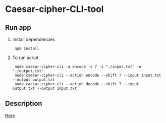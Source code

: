 # Caesar-cipher-CLI-tool

## Run app

1. Install dependencies

        npm install

2. To run script

        node caesar-cipher-cli -a encode -s 7 -i "./input.txt" -o "./output.txt"
        node caesar-cipher-cli --action encode --shift 7 --input input.txt --output output.txt
        node caesar-cipher-cli --action decode --shift 7 --input output.txt --output input.txt

## Description

[Here](https://github.com/rolling-scopes-school/nodejs-course-template/blob/master/TASKS.md)

